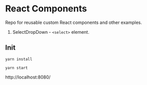 # React Components

Repo for reusable custom React components and other examples.

1. SelectDropDown - `<select>` element.

## Init

`yarn install`

`yarn start`

http://localhost:8080/
